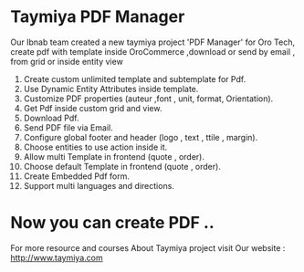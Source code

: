 # Taymiya PDF Manager
Our Ibnab team created a new taymiya project 'PDF Manager' for Oro Tech, create pdf with template inside OroCommerce ,download or send by email , from grid or inside entity view 

1. Create custom unlimited template and subtemplate for Pdf.
2. Use Dynamic Entity Attributes inside template.
3. Customize PDF properties (auteur ,font , unit, format, Orientation).
4. Get Pdf inside custom grid and view.
5. Download Pdf.
6. Send PDF file via Email.
7. Configure global footer and header (logo , text , ttile , margin).
8. Choose entities to use action inside it.
9. Allow multi Template in frontend (quote , order).
10. Choose default Template in frontend (quote , order).
11. Create Embedded Pdf form.
12. Support multi languages and directions.

# Now you can create PDF ..

For more resource and courses About Taymiya project visit Our website :
http://www.taymiya.com
